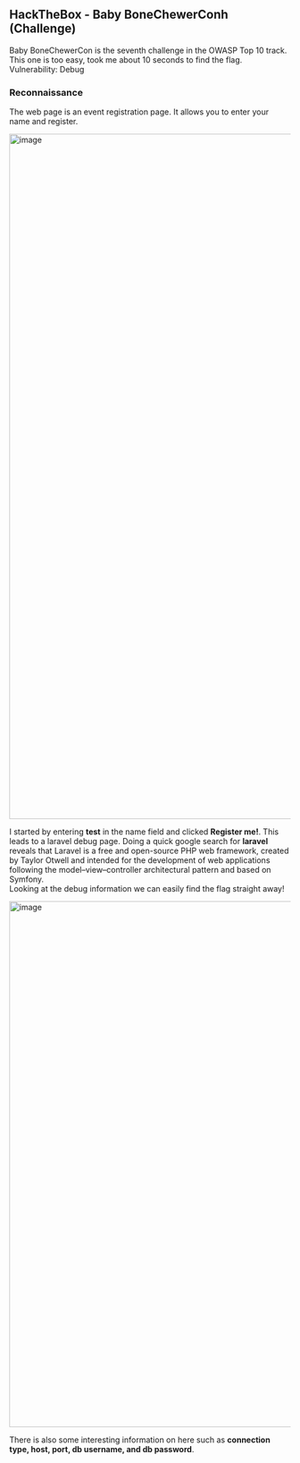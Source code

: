 ## HackTheBox - Baby BoneChewerConh (Challenge)
Baby BoneChewerCon is the seventh challenge in the OWASP Top 10 track. This one is too easy, took me about 10 seconds to find the flag.  
Vulnerability: Debug  

### Reconnaissance
The web page is an event registration page. It allows you to enter your name and register.  

<img width="1226" alt="image" src="https://user-images.githubusercontent.com/114961392/203207251-81a1f37d-41a5-4145-bb61-cd270706ec85.png">

I started by entering **test** in the name field and clicked **Register me!**. This leads to a laravel debug page. Doing a quick google search for **laravel** reveals that Laravel is a free and open-source PHP web framework, created by Taylor Otwell and intended for the development of web applications following the model–view–controller architectural pattern and based on Symfony.  
Looking at the debug information we can easily find the flag straight away!  

<img width="941" alt="image" src="https://user-images.githubusercontent.com/114961392/203207859-220a85c4-6d56-4aa1-979a-7350e7c174fb.png">

There is also some interesting information on here such as **connection type, host, port, db username, and db password**.
